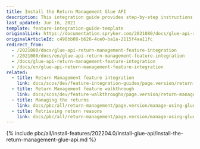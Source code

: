 ```yaml
---
title: Install the Return Management Glue API
description: This integration guide provides step-by-step instructions on integrating Glue API - Return Management feature into your project.
last_updated: Jun 16, 2021
template: feature-integration-guide-template
originalLink: https://documentation.spryker.com/2021080/docs/glue-api-return-management-feature-integration
originalArticleId: c498bb08-b626-4ce0-ba1a-2115f4aa11fc
redirect_from:
  - /2021080/docs/glue-api-return-management-feature-integration
  - /2021080/docs/en/glue-api-return-management-feature-integration
  - /docs/glue-api-return-management-feature-integration
  - /docs/en/glue-api-return-management-feature-integration
related:
  - title: Return Management feature integration
    link: docs/scos/dev/feature-integration-guides/page.version/return-management-feature-integration.html
  - title: Return Management feature walkthrough
    link: docs/scos/dev/feature-walkthroughs/page.version/return-management-feature-walkthrough.html
  - title: Managing the returns
    link: docs/pbc/all/return-management/page.version/manage-using-glue-api/glue-api-manage-returns.html
  - title: Retrieving return reasons
    link: docs/pbc/all/return-management/page.version/manage-using-glue-api/glue-api-retrieve-return-reasons.html
---
```


{% include pbc/all/install-features/202204.0/install-glue-api/install-the-return-management-glue-api.md %} <!-- To edit, see /_includes/pbc/all/install-features/202204.0/install-glue-api/install-the-return-management-glue-api.md -->
